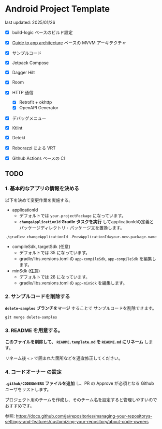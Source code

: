 # Android Project Template

last updated: 2025/01/26

- [x] build-logic ベースのビルド設定
- [x] [Guide to app architecture](https://developer.android.com/topic/architecture) ベースの MVVM アーキテクチャ
- [x] サンプルコード

- [x] Jetpack Compose
- [x] Dagger Hilt
- [x] Room
- [x] HTTP 通信
    - [x] Retrofit + okhttp
    - [x] OpenAPI Generator
- [x] デバッグメニュー

- [x] Ktlint
- [x] Detekt
- [x] Roborazzi による VRT
- [x] Github Actions ベースの CI

## TODO

### 1. 基本的なアプリの情報を決める

以下を決めて変更作業を実施する。

- applicationId
    - デフォルトでは `your.projectPackage` になっています。
    - **`changeApplicationId` Gradle タスクを実行** してapplicationIdの定義とパッケージディレクトリ・パッケージ文を置換します。

```shell
./gradlew changeApplicationId -PnewApplicationId=your.new.package.name
```

- compileSdk, targetSdk (任意)
    - デフォルトでは 35 になっています。
    - gradle/libs.versions.toml の `app-compileSdk`, `app-compileSdk` を編集します。
- minSdk (任意)
    - デフォルトでは 28 になっています。
    - gradle/libs.versions.toml の `app-minSdk` を編集します。

### 2. サンプルコードを削除する

**`delete-samples` ブランチをマージ** することで サンプルコードを削除できます。

```shell
git merge delete-samples
```

### 3. README を用意する。

**このファイルを削除して、 `README.template.md` を `README.md` にリネーム** します。

リネーム後 `<` `>` で囲まれた箇所などを適宜修正してください。

### 4. コードオーナー の設定

**`.github/CODEOWNERS` ファイルを追加** し、PR の Approve が必須となる Github ユーザをリストします。

プロジェクト用のチームを作成し、そのチーム名を設定すると管理しやすいのでおすすめです。

参照: https://docs.github.com/ja/repositories/managing-your-repositorys-settings-and-features/customizing-your-repository/about-code-owners
